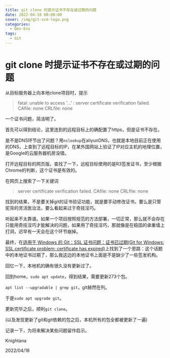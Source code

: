 ```yaml
---
title: git clone 时提示证书不存在或过期的问题
date: 2022-04-18 00:00:00
cover: /img/git-scm-logo.png
categories:
  - Dev-Env
tags:
  - Git
---
```


# git clone 时提示证书不存在或过期的问题

从目标服务器上向本地clone项目时，提示

  > fatal: unable to access '...' : server certificate verification failed. CAfile: none CRLfile: none

一个证书问题，简洁明了。

首先可以得到结论，这里连到的远程目标上的确配置了https，但是证书不存在。

是不是DNS环节出了问题？用`nslookup`在aliyunDNS，也就是本地目前正在使用的DNS，上查到了远程目标的IP，在某外国网站上验证了IP对应主机的地理位置，是Google的云服务器机房没错。

打开远程目标的网页版，查找了一下，远程目标使用的是R3签发证书，至少根据Chrome的判断，这个证书是有效的。

在网页上搜索了一下关键词
  
  > server certificate verification failed. CAfile: none CRLfile: none

找到的结果，不是要关掉git的证书验证功能，就是要手动修改证书。要么是只管驼背的灵活医治法，要么看起来过于奇技淫巧。

听起来不太靠谱。如果一个项目按照规范的方法部署，一切正常，那么就不会存在只能用奇技淫巧才能解决的问题，如果用了奇技淫巧，那就像是在稳固的承重墙上打洞，迟早有一天会在这个环节崩掉。

最终，在[适用于 Windows 的 Git：SSL 证书问题：证书已过期(Git for Windows: SSL certificate problem: certificate has expired)](https://www.likecs.com/ask-443866.html)上找到了一个思路：这个话题中的本地证书过期了，那么我这边的本地证书上面是不是缺少了一些签发机构。

回忆一下，本地机的确有很久没有更新过了。

回到home，`sudo apt update`，得到结果，需要更新273个包。

`apt list --upgradable | grep git`，git赫然在列。

于是`sudo apt upgrade git`。

更新完毕之后，顺利`git clone`。

(以及发现更新了git和git依赖的包之后，本机所有的包全都被更新了一遍)

记录一下，为将来解决某些问题留作启示。

Knightana

2022/04/18
